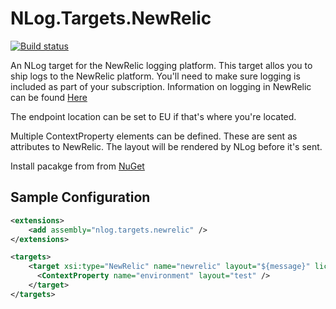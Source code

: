 # NLog.Targets.NewRelic
[![Build status](https://ci.appveyor.com/api/projects/status/sdnvx7eo58o1dv2g?svg=true)](https://ci.appveyor.com/project/SimonHalsey/nlog-targets-newrelic)


An NLog target for the NewRelic logging platform.
This target allos you to ship logs to the NewRelic platform. You'll need to make sure logging is included as part of your subscription. Information on logging in NewRelic can be found [Here](https://docs.newrelic.com/docs/logs/log-management/get-started/get-started-log-management)

The endpoint location can be set to EU if that's where you're located.

Multiple ContextProperty elements can be defined. These are sent as attributes to NewRelic. The layout will be rendered by NLog before it's sent.

Install pacakge from from [NuGet](https://www.nuget.org/packages/nlog.targets.newrelic/)

## Sample Configuration

```xml
<extensions>
    <add assembly="nlog.targets.newrelic" />
</extensions>

<targets>
    <target xsi:type="NewRelic" name="newrelic" layout="${message}" licenceKey="your licence key" endpointLocation="EU|US">
      <ContextProperty name="environment" layout="test" />
    </target>
</targets>
```
